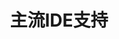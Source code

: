 ---
title: "主流IDE支持"
linkTitle: "IDE支持"
weight: 30
draft: true
description: >
  我们不会发明另外一个IDE，但是我们可以让你喜欢的IDE运行的更加高效。SmartIDE同时支持2大IDE体系，VSCode和JetBrains全家桶。
---
